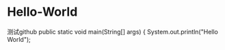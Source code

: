 # Hello-World
测试github
public static void main(String[] args) {
	System.out.println("Hello World");  
  
